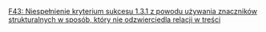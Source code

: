 [F43: Niespełnienie kryterium sukcesu 1.3.1 z powodu używania znaczników strukturalnych w sposób, który nie odzwierciedla relacji w treści](https://www.w3.org/WAI/WCAG22/Techniques/failures/F43)